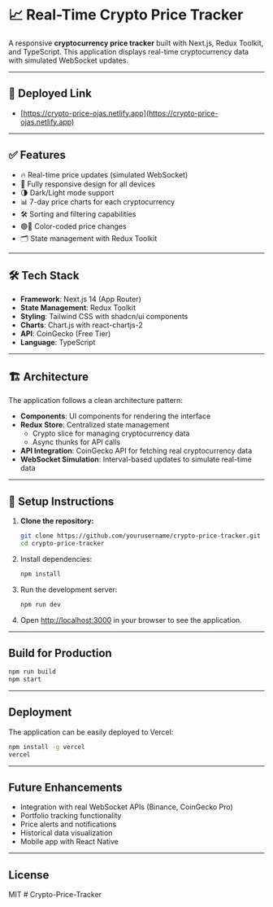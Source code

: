 # 📈 Real-Time Crypto Price Tracker  

A responsive **cryptocurrency price tracker** built with Next.js, Redux Toolkit, and TypeScript. This application displays real-time cryptocurrency data with simulated WebSocket updates.

---

## 🔗 Deployed Link  
- [https://crypto-price-ojas.netlify.app](https://crypto-price-ojas.netlify.app)

---

## ✅ Features

- 🔥 Real-time price updates (simulated WebSocket)  
- 📱 Fully responsive design for all devices  
- 🌗 Dark/Light mode support  
- 📊 7-day price charts for each cryptocurrency  
- 🛠️ Sorting and filtering capabilities  
- 🟢🔴 Color-coded price changes  
- 🗂️ State management with Redux Toolkit  

---

## 🛠️ Tech Stack  

- **Framework**: Next.js 14 (App Router)  
- **State Management**: Redux Toolkit  
- **Styling**: Tailwind CSS with shadcn/ui components  
- **Charts**: Chart.js with react-chartjs-2  
- **API**: CoinGecko (Free Tier)  
- **Language**: TypeScript  

---

## 🏗️ Architecture  

The application follows a clean architecture pattern:  

- **Components**: UI components for rendering the interface  
- **Redux Store**: Centralized state management  
  - Crypto slice for managing cryptocurrency data  
  - Async thunks for API calls  
- **API Integration**: CoinGecko API for fetching real cryptocurrency data  
- **WebSocket Simulation**: Interval-based updates to simulate real-time data  

---

## 🚀 Setup Instructions  

1. **Clone the repository:**  

   ```bash
   git clone https://github.com/yourusername/crypto-price-tracker.git
   cd crypto-price-tracker
   ```

2. Install dependencies:
   ```bash
   npm install
   ```

3. Run the development server:
   ```bash
   npm run dev
   ```

4. Open [http://localhost:3000](http://localhost:3000) in your browser to see the application.

---

## Build for Production

```bash
npm run build
npm start
```

---

## Deployment

The application can be easily deployed to Vercel:

```bash
npm install -g vercel
vercel
```

---

## Future Enhancements

- Integration with real WebSocket APIs (Binance, CoinGecko Pro)
- Portfolio tracking functionality
- Price alerts and notifications
- Historical data visualization
- Mobile app with React Native

---

## License

MIT
#   C r y p t o - P r i c e - T r a c k e r 
 
 